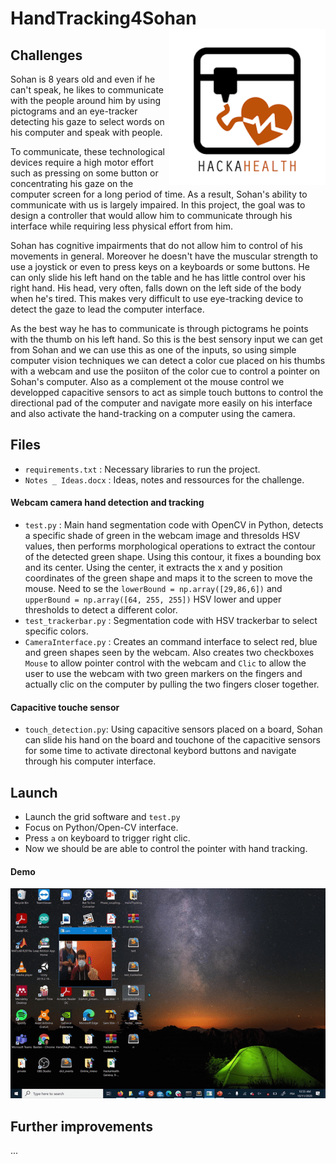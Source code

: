 # HandTracking4Sohan <img src="index.png" align="right" alt="drawing" width="250"/>

## Challenges 

Sohan is 8 years old and even if he can't speak, he likes to communicate with the people around him by using pictograms and an eye-tracker detecting his gaze to select words on his computer and speak with people. 

To communicate, these technological devices require a high motor effort such as pressing on some button or concentrating his gaze on the computer screen for a long period of time. As a result, Sohan's ability to communicate with us is largely impaired. In this project, the goal was to design a controller that would allow him to communicate through his interface while requiring less physical effort from him. 

Sohan has cognitive impairments that do not allow him to control of his movements in general. Moreover he doesn't have the muscular strength to use a joystick or even to press keys on a keyboards or some buttons. He can only slide his left hand on the table and he has little control over his right hand. His head, very often, falls down on the left side of the body when he's tired. This makes very difficult to use eye-tracking device to detect the gaze to lead the computer interface. 

As the best way he has to communicate is through pictograms he points with the thumb on his left hand. So this is the best sensory input we can get from Sohan and we can use this as one of the inputs, so using simple computer vision techniques we can detect a color cue placed on his thumbs with a webcam and use the posiiton of the color cue to control a pointer on Sohan's computer. Also as a complement ot the mouse control we developped capacitive sensors to act as simple touch buttons to control the directional pad of the computer and navigate more easily on his interface and also activate the hand-tracking on a computer using the camera. 

 ## Files 
 - ```requirements.txt``` : Necessary libraries to run the project. 
  - ```Notes _ Ideas.docx``` : Ideas, notes and ressources for the challenge. 
  
 #### Webcam camera hand detection and tracking
 - ```test.py``` : Main hand segmentation code with OpenCV in Python, detects a specific shade of green in the webcam image and thresolds HSV values, then performs morphological operations to extract the contour of the detected green shape. Using this contour, it fixes a bounding box and its center. Using the center, it extracts the x and y position coordinates of the green shape and maps it to the screen to move the mouse. Need to se the ```lowerBound = np.array([29,86,6])``` and ```upperBound = np.array([64, 255, 255])``` HSV lower and upper thresholds to detect a different color. 
- ```test_trackerbar.py``` : Segmentation code with HSV trackerbar to select specific colors. 
- ```CameraInterface.py``` : Creates an command interface to select red, blue and green shapes seen by the webcam. Also creates two checkboxes ```Mouse``` to allow pointer control with the webcam and ```Clic``` to allow the user to use the webcam with two green markers on the fingers and actually clic on the computer by pulling the two fingers closer together. 

#### Capacitive touche sensor
- ```touch_detection.py```: Using capacitive sensors placed on a board, Sohan can slide his hand on the board and touchone of the capacitive sensors for some time to activate directonal keybord buttons and navigate through his computer interface. 
 
 ## Launch
- Launch the grid software and ```test.py```
- Focus on Python/Open-CV interface.
- Press ```a``` on keyboard to trigger right clic. 
- Now we should be are able to control the pointer with hand tracking. 

#### Demo

![Alt text](ezgif-6-e0b59fa19506.gif)

## Further improvements
...
